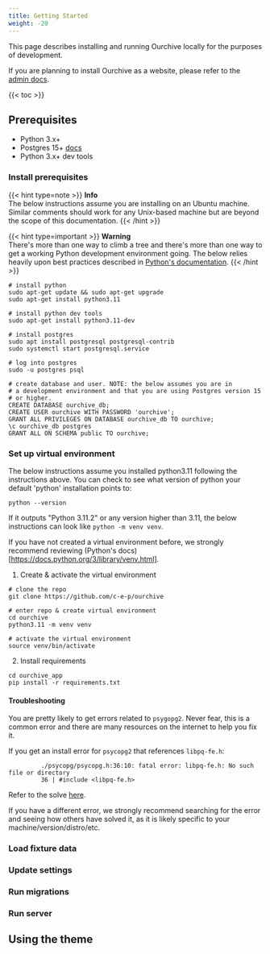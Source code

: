 ```yaml
---
title: Getting Started
weight: -20
---
```


This page describes installing and running Ourchive locally for the purposes of development.

If you are planning to install Ourchive as a website, please refer to the [admin docs](https://changeme).

<!--more-->

{{< toc >}}

## Prerequisites

- Python 3.x+
- Postgres 15+ [docs](https://www.postgresql.org/docs/15/index.html)
- Python 3.x+ dev tools

### Install prerequisites

{{< hint type=note >}}
**Info**\
The below instructions assume you are installing on an Ubuntu machine. Similar comments should work for any Unix-based machine but are beyond the scope of this documentation.
{{< /hint >}}

{{< hint type=important >}}
**Warning**\
There's more than one way to climb a tree and there's more than one way to get a working Python development environment going. The below relies heavily upon best practices described in [Python's documentation](https://docs.python.org/3/library/venv.html).
{{< /hint >}}


```shell
# install python 
sudo apt-get update && sudo apt-get upgrade
sudo apt-get install python3.11

# install python dev tools
sudo apt-get install python3.11-dev

# install postgres
sudo apt install postgresql postgresql-contrib
sudo systemctl start postgresql.service

# log into postgres
sudo -u postgres psql

# create database and user. NOTE: the below assumes you are in
# a development environment and that you are using Postgres version 15
# or higher.
CREATE DATABASE ourchive_db;
CREATE USER ourchive WITH PASSWORD 'ourchive';
GRANT ALL PRIVILEGES ON DATABASE ourchive_db TO ourchive;
\c ourchive_db postgres
GRANT ALL ON SCHEMA public TO ourchive;
```

### Set up virtual environment

The below instructions assume you installed python3.11 following the instructions above. You can check to see what version of python your default 'python' installation points to:

```shell
python --version
```

If it outputs "Python 3.11.2" or any version higher than 3.11, the below instructions can look like `python -m venv venv`.

If you have not created a virtual environment before, we strongly recommend reviewing (Python's docs)[https://docs.python.org/3/library/venv.html].

1. Create & activate the virtual environment

```shell
# clone the repo
git clone https://github.com/c-e-p/ourchive

# enter repo & create virtual environment
cd ourchive
python3.11 -m venv venv

# activate the virtual environment
source venv/bin/activate
```

2. Install requirements

```shell
cd ourchive_app
pip install -r requirements.txt
```

#### Troubleshooting

You are pretty likely to get errors related to `psygopg2`. Never fear, this is a common error and there are many resources on the internet to help you fix it.

If you get an install error for `psycopg2` that references `libpq-fe.h`:
```shell
         ./psycopg/psycopg.h:36:10: fatal error: libpq-fe.h: No such file or directory
         36 | #include <libpq-fe.h>
```

Refer to the solve [here](https://askubuntu.com/questions/1372562/how-to-install-libpq-dev-14-0-1-on-ubuntu-21-10).

If you have a different error, we strongly recommend searching for the error and seeing how others have solved it, as it is likely specific to your machine/version/distro/etc. 

### Load fixture data

### Update settings

### Run migrations

### Run server

## Using the theme